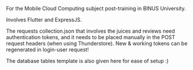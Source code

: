 For the Mobile Cloud Computing subject post-training in BINUS University.

Involves Flutter and ExpressJS.

The requests collection.json that involves the juices and reviews need authentication tokens, and it needs to be
placed manually in the POST request headers (when using Thunderstore). New & working tokens can be regenerated in login-user request!

The database tables template is also given here for ease of setup :)